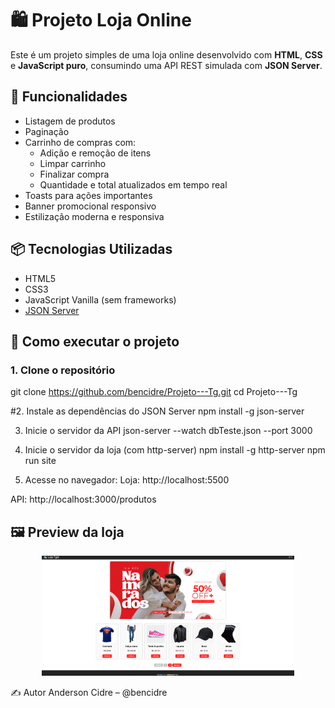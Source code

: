 # 🛍️ Projeto Loja Online

Este é um projeto simples de uma loja online desenvolvido com **HTML**, **CSS** e **JavaScript puro**, consumindo uma API REST simulada com **JSON Server**.

## 🚀 Funcionalidades

- Listagem de produtos
- Paginação
- Carrinho de compras com:
  - Adição e remoção de itens
  - Limpar carrinho
  - Finalizar compra
  - Quantidade e total atualizados em tempo real
- Toasts para ações importantes
- Banner promocional responsivo
- Estilização moderna e responsiva

## 📦 Tecnologias Utilizadas

- HTML5
- CSS3
- JavaScript Vanilla (sem frameworks)
- [JSON Server](https://www.npmjs.com/package/json-server)

## 📁 Como executar o projeto

### 1. Clone o repositório
git clone https://github.com/bencidre/Projeto---Tg.git
cd Projeto---Tg

#2. Instale as dependências do JSON Server
npm install -g json-server

3. Inicie o servidor da API
json-server --watch dbTeste.json --port 3000

4. Inicie o servidor da loja (com http-server)
npm install -g http-server
npm run site

5. Acesse no navegador:
Loja: http://localhost:5500

API: http://localhost:3000/produtos

## 🖼️ Preview da loja

<div align="center">
  <img src="assets/loja-preview.png" alt="Preview da loja online" width="80%">
</div>



✍️ Autor
Anderson Cidre – @bencidre

